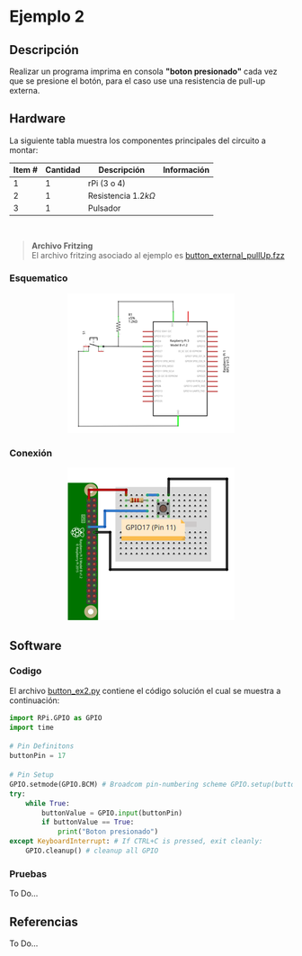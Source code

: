 # Ejemplo 2 


## Descripción

Realizar un programa imprima en consola **"boton presionado"** cada vez que se presione el botón, para el caso use una resistencia de pull-up externa. 

## Hardware

La siguiente tabla muestra los componentes principales del circuito a montar:

|Item # |Cantidad |Descripción| Información|
|---|---|---|---|
|1|1|rPi (3 o 4)||
|2|1|Resistencia $1.2 k\Omega$||
|3|1|Pulsador||

<br>

> **Archivo Fritzing** <br>
> El archivo fritzing asociado al ejemplo es [button_external_pullUp.fzz](button_external_pullUp.fzz)

### Esquematico

<p align = "center">
<img src = "example2_sch.png">
</p>

### Conexión

<p align = "center">
<img src = "example2_bb.png">
</p>


## Software

### Codigo

El archivo [button_ex2.py](button_ex2.py) contiene el código solución el cual se muestra a continuación:

```py
import RPi.GPIO as GPIO
import time

# Pin Definitons
buttonPin = 17

# Pin Setup
GPIO.setmode(GPIO.BCM) # Broadcom pin-numbering scheme GPIO.setup(buttonPin,GPIO.IN) # LED pin set as output
try:
    while True:
        buttonValue = GPIO.input(buttonPin)
        if buttonValue == True:
            print("Boton presionado")
except KeyboardInterrupt: # If CTRL+C is pressed, exit cleanly: 
    GPIO.cleanup() # cleanup all GPIO 
```


### Pruebas

To Do...

## Referencias

To Do...

